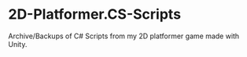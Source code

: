# 2D-Platformer.CS-Scripts
Archive/Backups of C# Scripts from my 2D platformer game made with Unity.
<img scr="2d.PNG">
